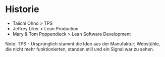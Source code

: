 # Historie
* Taiichi Ohno > TPS
* Jeffrey Liker > Lean Production
* Mary & Tom Poppendieck > Lean Software Development

Note:
TPS - Ursprünglich stammt die Idee aus der Manufaktur; Webstühle, die nicht mehr
funktionierten, standen still und ein Signal war zu sehen.